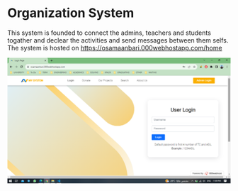 # Organization System
This system is founded to connect the admins, teachers and students togather and declear the activities and send messages between them selfs.
The system is hosted on https://osamaanbari.000webhostapp.com/home

![Signin Screen](images/Screenshot%20(260).png)

